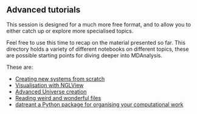 ## Advanced tutorials

This session is designed for a much more free format,
and to allow you to either catch up or explore more specialised topics.

Feel free to use this time to recap on the material presented so far.
This directory holds a variety of different notebooks on different topics,
these are possible starting points for diving deeper into MDAnalysis.

These are:
 - [Creating new systems from scratch](https://github.com/MDAnalysis/WorkshopHackathon2018/blob/master/06_AdvancedTutorials/Create_new_systems.ipynb)
 - [Visualisation with NGLView](https://github.com/MDAnalysis/WorkshopHackathon2018/blob/master/06_AdvancedTutorials/VisualisationWithNGLView.ipynb)
 - [Advanced Universe creation](https://github.com/MDAnalysis/WorkshopHackathon2018/blob/master/06_AdvancedTutorials/Advanced_universe_creation.ipynb)
 - [Reading weird and wonderful files](https://github.com/MDAnalysis/WorkshopHackathon2018/blob/master/06_AdvancedTutorials/Writing_custom_readers.ipynb)
 - [datreant a Python package for organising your computational work](https://github.com/MDAnalysis/WorkshopHackathon2018/blob/master/06_AdvancedTutorials/Managing_data_with_datreant.ipynb)
